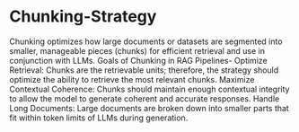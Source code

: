 # Chunking-Strategy

Chunking optimizes how large documents or datasets are segmented into smaller, manageable pieces (chunks) for efficient retrieval and use in conjunction with LLMs.
Goals of Chunking in RAG Pipelines-
Optimize Retrieval: Chunks are the retrievable units; therefore, the strategy should optimize the ability to retrieve the most relevant chunks.
Maximize Contextual Coherence: Chunks should maintain enough contextual integrity to allow the model to generate coherent and accurate responses.
Handle Long Documents: Large documents are broken down into smaller parts that fit within token limits of LLMs during generation.
